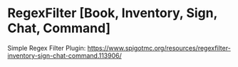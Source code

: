# RegexFilter [Book, Inventory, Sign, Chat, Command]
Simple Regex Filter Plugin:
https://www.spigotmc.org/resources/regexfilter-inventory-sign-chat-command.113906/

